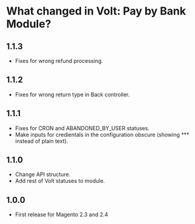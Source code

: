 # What changed in Volt: Pay by Bank Module?

## 1.1.3
* Fixes for wrong refund processing.

## 1.1.2
* Fixes for wrong return type in Back controller.

## 1.1.1
* Fixes for CRON and ABANDONED_BY_USER statuses.
* Make inputs for credientals in the configuration obscure (showing *** instead of plain text).

## 1.1.0
* Change API structure.
* Add rest of Volt statuses to module.

## 1.0.0
* First release for Magento 2.3 and 2.4
